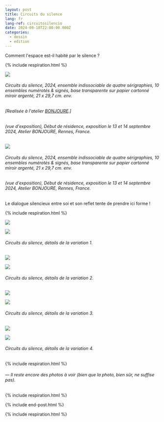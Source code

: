 ```yaml
---
layout: post
title: Circuits du silence
lang: fr
lang-ref: circuitosilencio
date: 2024-09-18T22:00:00.000Z
categories:
  - dessin
  - edition
---
```


Comment l'espace est-il habité par le silence ?

{% include respiration.html %}

![](</imgs/PXL_20241004_143006256.NIGHT-10 -UP.jpg>)

###### *Circuits du silence*, 2024, ensemble indissociable de quatre sérigraphies, 10 ensembles numérotés & signés, base transparente sur papier cartonné miroir argenté, 21 x 29,7 cm. env.

###### \[Realisée à l'atelier [BONJOURE](https://www.instagram.com/atelier_bonjoure/).]

###### (vue d'exposition), *Début de résidence*, exposition le 13 et 14 septembre 2024, Atelier BONJOURE, Rennes, France.

![](</imgs/PXL_20241004_142929492.NIGHT-9 -UP.jpg>)

###### *Circuits du silence*, 2024, ensemble indissociable de quatre sérigraphies, 10 ensembles numérotés & signés, base transparente sur papier cartonné miroir argenté, 21 x 29,7 cm. env.

###### (vue d'exposition), *Début de résidence*, exposition le 13 et 14 septembre 2024, Atelier BONJOURE, Rennes, France.

Le dialogue silencieux entre soi et son reflet tente de prendre ici forme !

{% include respiration.html %}

![](</imgs/PXL_20241004_142041293.NIGHT-1 -UP.jpg>)

![](</imgs/PXL_20241004_142105513.NIGHT-2 -UP.jpg>)

###### *Circuits du silence*, détails de la variation 1.

![](</imgs/PXL_20241004_142203629.NIGHT-3 -UP.jpg>)

![](/imgs/PXL_20241004_142237973.NIGHT-4.jpg)

###### *Circuits du silence*, détails de la variation 2.

![](</imgs/PXL_20241004_142328006.NIGHT-5 -UP.jpg>)

![](</imgs/PXL_20241004_142343288.NIGHT-6 -UP.jpg>)

###### *Circuits du silence*, détails de la variation 3.

![](</imgs/PXL_20241004_142421869.NIGHT-7 -UP.jpg>)

![](</imgs/PXL_20241004_142434462.NIGHT-8 -UP.jpg>)

###### *Circuits du silence*, détails de la variation 4.

{% include respiration.html %}

###### — *Il reste encore des photos à voir (bien que la photo, bien sûr, ne suffise pas).*

{% include respiration.html %}

{% include end-post.html %}

{% include respiration.html %}
